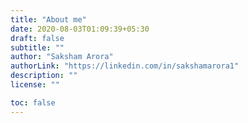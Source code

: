 ```yaml
---
title: "About me"
date: 2020-08-03T01:09:39+05:30
draft: false
subtitle: ""
author: "Saksham Arora"
authorLink: "https://linkedin.com/in/sakshamarora1"
description: ""
license: ""

toc: false
---
```

